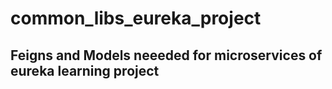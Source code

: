 # common_libs_eureka_project

## Feigns and Models neeeded for microservices of eureka learning project
